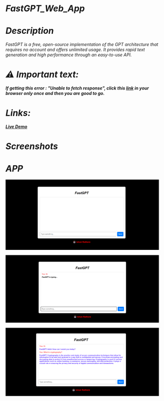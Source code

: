 # <i>
# FastGPT_Web_App
# Description
<i>FastGPT is a free, open-source implementation of the GPT architecture that requires no account and offers unlimited usage. It provides rapid text generation and high performance through an easy-to-use API. 

# ⚠️ Important text:
<b>If getting this error : "Unable to fetch response", click this [link](https://cors-anywhere.herokuapp.com/) in your browser only once and then you are good to go.


# Links:
<b>[Live Demo](http://fastgpt.banna.serv00.net/)

# Screenshots

# APP
![Screenshot](https://github.com/Ishan1998/FastGPT_Web_App/blob/main/Screenshots/UI.png)

![Screenshot](https://github.com/Ishan1998/FastGPT_Web_App/blob/main/Screenshots/Waiting.png)

![Screenshot](https://github.com/Ishan1998/FastGPT_Web_App/blob/main/Screenshots/App.png)
